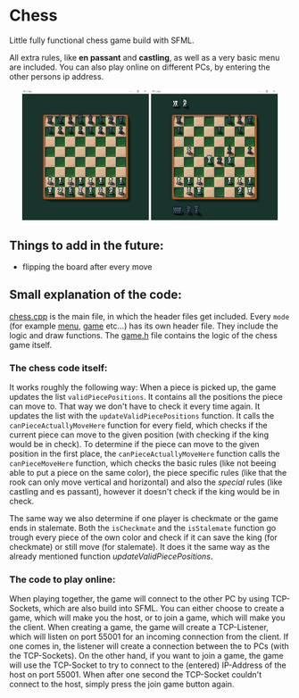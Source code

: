 # Chess
Little fully functional chess game build with SFML.

All extra rules, like **en passant** and **castling**, as well as a very basic menu are included.
You can also play online on different PCs, by entering the other persons ip address.

<div align="center">
  <img src="/textures/chess_1.png" width="45%" padding-right="20px">
  <img src="/textures/chess_2.png" width="45%">
</div>

## Things to add in the future:
- flipping the board after every move

## Small explanation of the code:
[chess.cpp](chess.cpp) is the main file, in which the header files get included. Every `mode` (for example [menu](menu.h), [game](game.h) etc...) has its own header file. They include the logic and draw functions. The [game.h](game.h) file contains the logic of the chess game itself.

### The chess code itself:
It works roughly the following way: When a piece is picked up, the game updates the list `validPiecePositions`. It contains all the positions the piece can move to. That way we don't have to check it every time again. It updates the list with the `updateValidPiecePositions` function. It calls the `canPieceActuallyMoveHere` function for every field, which checks if the current piece can move to the given position (with checking if the king would be in check). To determine if the piece can move to the given position in the first place, the `canPieceActuallyMoveHere` function calls the `canPieceMoveHere` function, which checks the basic rules (like not beeing able to put a piece on the same color), the piece specific rules (like that the rook can only move vertical and horizontal) and also the *special* rules (like castling and es passant), however it doesn't check if the king would be in check.

The same way we also determine if one player is checkmate or the game ends in stalemate. Both the `isCheckmate` and the `isStalemate` function go trough every piece of the own color and check if it can save the king (for checkmate) or still move (for stalemate). It does it the same way as the already mentioned function *updateValidPiecePositions*.

### The code to play online:
When playing together, the game will connect to the other PC by using TCP-Sockets, which are also build into SFML. You can either choose to create a game, which will make you the host, or to join a game, which will make you the client. When creating a game, the game will create a TCP-Listener, which will listen on port 55001 for an incoming connection from the client. If one comes in, the listener will create a connection between the to PCs (with the TCP-Sockets). On the other hand, if you want to join a game, the game will use the TCP-Socket to try to connect to the (entered) IP-Address of the host on port 55001. When after one second the TCP-Socket couldn't connect to the host, simply press the join game button again.
